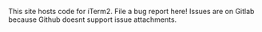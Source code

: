 This site hosts code for iTerm2. File a bug report here! Issues are on Gitlab because Github doesnt support issue attachments.